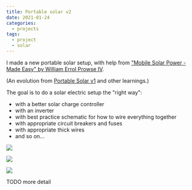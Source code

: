```yaml
---
title: Portable solar v2
date: 2021-01-24
categories:
  - projects
tags:
  - project
  - solar
---
```


I made a new portable solar setup, with help from ["Mobile Solar Power - Made Easy" by William Errol Prowse IV](https://www.mobile-solarpower.com/the-book.html).

(An evolution from [Portable Solar v1](http://localhost:4000/portable-solar-v1/) and other learnings.)

The goal is to do a solar electric setup the "right way":

- with a better solar charge controller
- with an inverter
- with best practice schematic for how to wire everything together
- with appropriate circuit breakers and fuses
- with appropriate thick wires
- and so on...

<div class="video-embed" data-ratio="16:9" data-type="vimeo" data-src="https://player.vimeo.com/video/796935636?h=167b282882" data-title="(2021-01-12) Portable Solar v2 : Build"></div>

![](./portable-solar-v2/mid-assembly.jpg)

![](./portable-solar-v2/assembled-inner.jpg)

![](./portable-solar-v2/solar-panels.jpg)

TODO more detail

